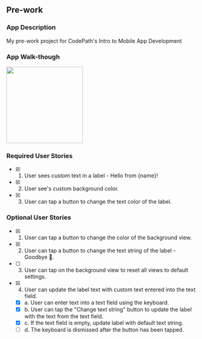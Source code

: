 ## Pre-work

### App Description
My pre-work project for CodePath's Intro to Mobile App Development

### App Walk-though

<img src="http://g.recordit.co/vHocQLMt4J.gif" width=200><br>


### Required User Stories
- [x] 1. User sees custom text in a label - Hello from {name}!
- [x] 2. User see's custom background color.
- [x] 3. User can tap a button to change the text color of the label.

### Optional User Stories
- [x] 1. User can tap a button to change the color of the background view.
- [x] 2. User can tap a button to change the text string of the label - Goodbye 👋.
- [ ] 3. User can tap on the background view to reset all views to default settings.
- [x] 4. User can update the label text with custom text entered into the text field.
   - [x] a. User can enter text into a text field using the keyboard.
   - [x] b. User can tap the "Change text string" button to update the label with the text from the text field.
   - [x] c. If the text field is empty, update label with default text string.
   - [ ] d. The keyboard is dismissed after the button has been tapped.
